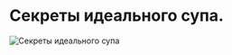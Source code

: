 # Секреты идеального супа.

![Секреты идеального супа](/images/Kulinar/Sovet/secrets_ideal_soup.jpg 'Секреты идеального супа')
